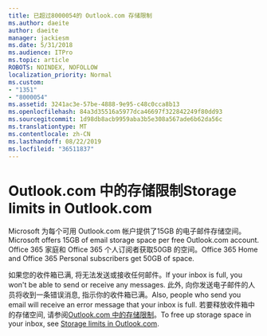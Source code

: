 ```yaml
---
title: 已超过8000054的 Outlook.com 存储限制
ms.author: daeite
author: daeite
manager: jackiesm
ms.date: 5/31/2018
ms.audience: ITPro
ms.topic: article
ROBOTS: NOINDEX, NOFOLLOW
localization_priority: Normal
ms.custom:
- "1351"
- "8000054"
ms.assetid: 3241ac3e-57be-4888-9e95-c48c0cca8b13
ms.openlocfilehash: 84a3d35516a5977dca46697f322842249f80dd93
ms.sourcegitcommit: 1d98db8acb9959aba3b5e308a567ade6b62da56c
ms.translationtype: MT
ms.contentlocale: zh-CN
ms.lasthandoff: 08/22/2019
ms.locfileid: "36511837"
---
```

# <a name="storage-limits-in-outlookcom"></a><span data-ttu-id="d2d77-102">Outlook.com 中的存储限制</span><span class="sxs-lookup"><span data-stu-id="d2d77-102">Storage limits in Outlook.com</span></span>

<span data-ttu-id="d2d77-103">Microsoft 为每个可用 Outlook.com 帐户提供了15GB 的电子邮件存储空间。</span><span class="sxs-lookup"><span data-stu-id="d2d77-103">Microsoft offers 15GB of email storage space per free Outlook.com account.</span></span> <span data-ttu-id="d2d77-104">Office 365 家庭和 Office 365 个人订阅者获取50GB 的空间。</span><span class="sxs-lookup"><span data-stu-id="d2d77-104">Office 365 Home and Office 365 Personal subscribers get 50GB of space.</span></span>
  
<span data-ttu-id="d2d77-105">如果您的收件箱已满, 将无法发送或接收任何邮件。</span><span class="sxs-lookup"><span data-stu-id="d2d77-105">If your inbox is full, you won't be able to send or receive any messages.</span></span> <span data-ttu-id="d2d77-106">此外, 向你发送电子邮件的人员将收到一条错误消息, 指示你的收件箱已满。</span><span class="sxs-lookup"><span data-stu-id="d2d77-106">Also, people who send you email will receive an error message that your inbox is full.</span></span> <span data-ttu-id="d2d77-107">若要释放收件箱中的存储空间, 请参阅[Outlook.com 中的存储限制](https://go.microsoft.com/fwlink/p/?linkid=2001900&amp;clcid=0x409)。</span><span class="sxs-lookup"><span data-stu-id="d2d77-107">To free up storage space in your inbox, see [Storage limits in Outlook.com](https://go.microsoft.com/fwlink/p/?linkid=2001900&amp;clcid=0x409).</span></span>
  